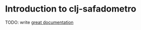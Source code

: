 # Introduction to clj-safadometro

TODO: write [great documentation](http://jacobian.org/writing/what-to-write/)

